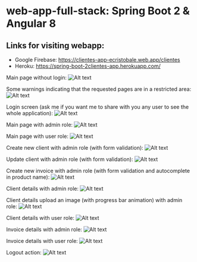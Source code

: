 # web-app-full-stack: Spring Boot 2 & Angular 8
## Links for visiting webapp:
- Google Firebase: https://clientes-app-ecristobale.web.app/clientes
- Heroku: https://spring-boot-2clientes-app.herokuapp.com/

Main page without login:
![Alt text](web-app-screenshots/main_page.PNG?raw=true "Main Page")

Some warnings indicating that the requested pages are in a restricted area:
![Alt text](web-app-screenshots/area_restrictions_based_on_roles.PNG?raw=true "Main Page")

Login screen (ask me if you want me to share with you any user to see the whole application):
![Alt text](web-app-screenshots/login_page.PNG?raw=true "Login Page")

Main page with admin role:
![Alt text](web-app-screenshots/admin_main_page.PNG?raw=true "Main Page - Admin")

Main page with user role:
![Alt text](web-app-screenshots/user_main_page.PNG?raw=true "Main Page - User")

Create new client with admin role (with form validation):
![Alt text](web-app-screenshots/create_new_user_form_validation.PNG?raw=true "New Client Page - Admin")

Update client with admin role (with form validation):
![Alt text](web-app-screenshots/update_user_form.PNG?raw=true "Update Client Page - Admin")

Create new invoice with admin role (with form validation and autocomplete in product name):
![Alt text](web-app-screenshots/admin_form_new_invoice_validating_fields_autocomplete_product.PNG?raw=true "New Invoice Page - Admin")

Client details with admin role:
![Alt text](web-app-screenshots/admin_client_details.PNG?raw=true "Client Details Page - Admin")

Client details upload an image (with progress bar animation) with admin role:
![Alt text](web-app-screenshots/admin_client_photo_uploaded_with_progress_bar.PNG?raw=true "Client Details Upload An Image Page - Admin")

Client details with user role:
![Alt text](web-app-screenshots/user_client_details.PNG?raw=true "Client Details Page - User")

Invoice details with admin role:
![Alt text](web-app-screenshots/invoice_detail.PNG?raw=true "Invoice Details Page - Admin")

Invoice details with user role:
![Alt text](web-app-screenshots/user_invoice_detail.PNG?raw=true "Invoice Details Page - Admin")

Logout action:
![Alt text](web-app-screenshots/Logout_action.PNG?raw=true "Logout Page")
